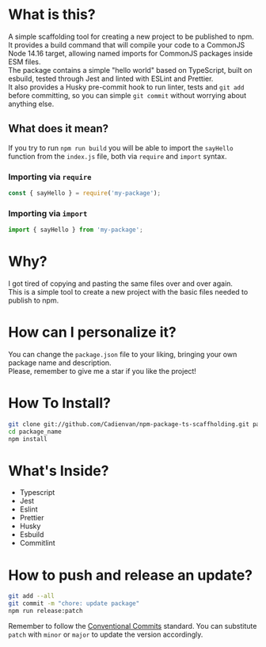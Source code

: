 # What is this?

A simple scaffolding tool for creating a new project to be published to npm.  
It provides a build command that will compile your code to a CommonJS Node 14.16 target, allowing named imports for CommonJS packages inside ESM files.  
The package contains a simple "hello world" based on TypeScript, built on esbuild, tested through Jest and linted with ESLint and Prettier.  
It also provides a Husky pre-commit hook to run linter, tests and `git add` before committing, so you can simple `git commit` without worrying about anything else.

## What does it mean?

If you try to run `npm run build` you will be able to import the `sayHello` function from the `index.js` file, both via `require` and `import` syntax.

### Importing via `require`

```js
const { sayHello } = require('my-package');
```

### Importing via `import`

```js
import { sayHello } from 'my-package';
```

# Why?

I got tired of copying and pasting the same files over and over again.  
This is a simple tool to create a new project with the basic files needed to publish to npm.

# How can I personalize it?

You can change the `package.json` file to your liking, bringing your own package name and description.  
Please, remember to give me a star if you like the project!

# How To Install?

```bash
git clone git://github.com/Cadienvan/npm-package-ts-scaffholding.git package_name
cd package_name
npm install
```

# What's Inside?

- Typescript
- Jest
- Eslint
- Prettier
- Husky
- Esbuild
- Commitlint

# How to push and release an update?

```bash
git add --all
git commit -m "chore: update package"
npm run release:patch
```

Remember to follow the [Conventional Commits](https://www.conventionalcommits.org/en/v1.0.0/) standard.
You can substitute `patch` with `minor` or `major` to update the version accordingly.
